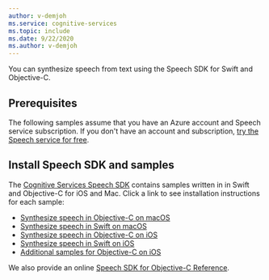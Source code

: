 ```yaml
---
author: v-demjoh
ms.service: cognitive-services
ms.topic: include
ms.date: 9/22/2020
ms.author: v-demjoh
---
```


You can synthesize speech from text using the Speech SDK for Swift and Objective-C.

## Prerequisites

The following samples assume that you have an Azure account and Speech service subscription. If you don't have an account and subscription, [try the Speech service for free](../../../overview.md#try-the-speech-service-for-free).

## Install Speech SDK and samples

The [Cognitive Services Speech SDK](https://github.com/Azure-Samples/cognitive-services-speech-sdk) contains samples written in in Swift and Objective-C for iOS and Mac. Click a link to see installation instructions for each sample:

* [Synthesize speech in Objective-C on macOS](https://github.com/Azure-Samples/cognitive-services-speech-sdk/tree/master/quickstart/objectivec/macos/text-to-speech)
* [Synthesize speech in Swift on macOS](https://github.com/Azure-Samples/cognitive-services-speech-sdk/tree/master/quickstart/swift/macos/text-to-speech)
* [Synthesize speech in Objective-C on iOS](https://github.com/Azure-Samples/cognitive-services-speech-sdk/tree/master/quickstart/objectivec/ios/text-to-speech)
* [Synthesize speech in Swift on iOS](https://github.com/Azure-Samples/cognitive-services-speech-sdk/tree/master/quickstart/swift/ios/text-to-speech)
* [Additional samples for Objective-C on iOS](https://github.com/Azure-Samples/cognitive-services-speech-sdk/tree/master/samples/objective-c/ios)

We also provide an online [Speech SDK for Objective-C Reference](/objectivec/cognitive-services/speech/).
